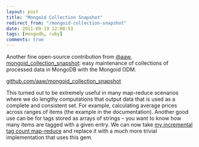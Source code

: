 ```yaml
---
layout: post
title: "Mongoid Collection Snapshot"
redirect_from: "/mongoid-collection-snapshot"
date: 2011-09-19 12:08:53
tags: [mongodb, ruby]
comments: true
---
```

Another fine open-source contribution from [@aaw](https://github.com/aaw), [mongoid_collection_snapshot](https://github.com/aaw/mongoid_collection_snapshot): easy maintenance of collections of processed data in MongoDB with the Mongoid ODM.

[github.com/aaw/mongoid_collection_snapshot](https://github.com/aaw/mongoid_collection_snapshot)

This turned out to be extremely useful in many map-reduce scenarios where we do lengthy computations that output data that is used as a complete and consistent set. For example, calculating average prices across ranges of items (the example in the documentation). Another good use can be for tags stored as arrays of strings – you want to know how many items are tagged with a given entry. We can now take [my incremental tag count map-reduce](/improving-tags-mapreduce-with-mongodb-18x) and replace it with a much more trivial implementation that uses this gem.

